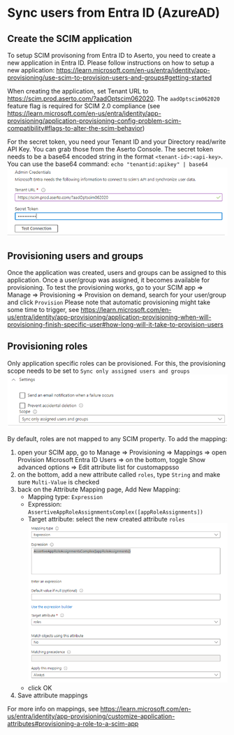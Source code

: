 # Sync users from Entra ID (AzureAD)

## Create the SCIM application
To setup SCIM provisoning from Entra ID to Aserto, you need to create a new application in Entra ID. Please follow instructions on how to setup a new application:  https://learn.microsoft.com/en-us/entra/identity/app-provisioning/use-scim-to-provision-users-and-groups#getting-started

When creating the application, set Tenant URL to https://scim.prod.aserto.com/?aadOptscim062020. The `aadOptscim062020` feature flag is required for SCIM 2.0 compliance (see https://learn.microsoft.com/en-us/entra/identity/app-provisioning/application-provisioning-config-problem-scim-compatibility#flags-to-alter-the-scim-behavior)

For the secret token, you need your Tenant ID and your Directory read/write API Key. You can grab those from the Aserto Console. The secret token needs to be a base64 encoded string in the format `<tenant-id>:<api-key>`. 
You can use the base64 command: `echo "tenantid:apikey" | base64`
![Provisioning credentials](./img/credentials.png)

## Provisioning users and groups
Once the application was created, users and groups can be assigned to this application. Once a user/group was assigned, it becomes available for provisioning.
To test the provisioning works, go to your SCIM app => Manage => Provisioning => Provision on demand, search for your user/group and click `Provision`
Please note that automatic provisioning might take some time to trigger, see https://learn.microsoft.com/en-us/entra/identity/app-provisioning/application-provisioning-when-will-provisioning-finish-specific-user#how-long-will-it-take-to-provision-users

## Provisioning roles
Only application specific roles can be provisioned. For this, the provisioning scope needs to be set to `Sync only assigned users and groups`
![Sync only assigned users and groups](./img/image.png)

By default, roles are not mapped to any SCIM property. To add the mapping:
1. open your SCIM app, go to Manage => Provisioning => Mappings => open Provision Microsoft Entra ID Users => on the bottom, toggle Show advanced options => Edit attribute list for customappsso
2. on the bottom, add a new attribute called `roles`, type `String` and make sure `Multi-Value` is checked
3. back on the Attribute Mapping page, Add New Mapping:
    - Mapping type: `Expression`
    - Expression: `AssertiveAppRoleAssignmentsComplex([appRoleAssignments])`
    - Target attribute: select the new created attribute `roles`
    ![attribute mapping](./img/role-mapping.png)
    - click OK
4. Save attribute mappings

For more info on mappings, see https://learn.microsoft.com/en-us/entra/identity/app-provisioning/customize-application-attributes#provisioning-a-role-to-a-scim-app
